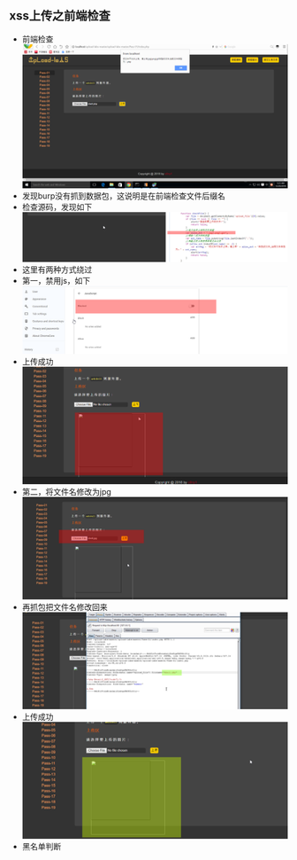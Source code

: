 xss上传之前端检查
---

- 前端检查
 ![123](https://github.com/fsaddfs/fsaddfs.github.io/blob/master/JPG/1.png)
- 发现burp没有抓到数据包，这说明是在前端检查文件后缀名
- 检查源码，发现如下
![123](https://github.com/fsaddfs/fsaddfs.github.io/blob/master/JPG/2.png)
- 这里有两种方式绕过
- 第一，禁用js，如下
![123](https://github.com/fsaddfs/fsaddfs.github.io/blob/master/JPG/3.png)
- 上传成功![123](https://github.com/fsaddfs/fsaddfs.github.io/blob/master/JPG/4.png)
- 第二，将文件名修改为jpg![123](https://github.com/fsaddfs/fsaddfs.github.io/blob/master/JPG/5.png)
- 再抓包把文件名修改回来![123](https://github.com/fsaddfs/fsaddfs.github.io/blob/master/JPG/6.png)
- 上传成功![123](https://github.com/fsaddfs/fsaddfs.github.io/blob/master/JPG/7.png)
- 黑名单判断
